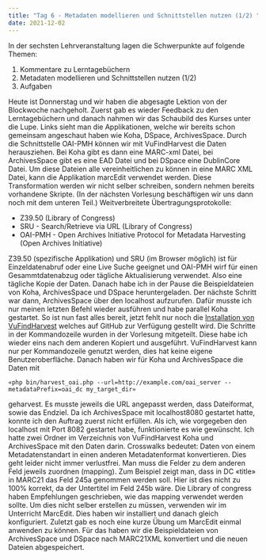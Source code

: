 ```yaml
---
title: "Tag 6 - Metadaten modellieren und Schnittstellen nutzen (1/2) "
date: 2021-12-02
---
```


In der sechsten Lehrveranstaltung lagen die Schwerpunkte auf folgende Themen:
1.	Kommentare zu Lerntagebüchern
2.	Metadaten modellieren und Schnittstellen nutzen (1/2)
3.	Aufgaben

Heute ist Donnerstag und wir haben die abgesagte Lektion von der Blockwoche nachgeholt.
Zuerst gab es wieder Feedback zu den Lerntagebüchern und danach nahmen wir das Schaubild des Kurses unter die Lupe.
Links sieht man die Applikationen, welche wir bereits schon gemeinsam angeschaut haben wie Koha, DSpace, ArchivesSpace. Durch die Schnittstelle OAI-PMH können wir mit VuFindHarvest die Daten herausziehen. Bei Koha gibt es dann eine MARC-xml Datei, bei ArchivesSpace gibt es eine EAD Datei und bei DSpace eine DublinCore Datei. Um diese Dateien alle vereinheitlichen zu können in eine MARC XML Datei, kann die Applikation marcEdit verwendet werden. Diese Transformation werden wir nicht selber schreiben, sondern nehmen bereits vorhandene Skripte. (In der nächsten Vorlesung beschäftigen wir uns dann noch mit dem unteren Teil.)
Weitverbreitete Übertragungsprotokolle:
- Z39.50 (Library of Congress)
- SRU - Search/Retrieve via URL (Library of Congress)
- OAI-PMH - Open Archives Initiative Protocol for Metadata Harvesting (Open Archives Initiative)

Z39.50 (spezifische Applikation) und SRU (im Browser möglich) ist für Einzeldatenabruf oder eine Live Suche geeignet und OAI-PMH wirf für einen Gesammtdatenabzug oder tägliche Aktualisierung verwendet. Also eine tägliche Kopie der Daten.
Danach habe ich in der Pause die Beispieldateien von Koha, ArchivesSpace und DSpace heruntergeladen. Der nächste Schritt war dann, ArchivesSpace über den localhost aufzurufen. Dafür musste ich nur meinen letzten Befehl wieder ausführen und habe parallel Koha gestartet.  So ist nun fast alles bereit, jetzt fehlt nur noch die [Installation von VuFindHarvest](https://github.com/vufind-org/vufindharvest) welches auf GitHub zur Verfügung gestellt wird. Die Schritte in der Kommandozeile wurden in der Vorlesung mitgeteilt. Diese habe ich wieder eins nach dem anderen Kopiert und ausgeführt. VuFindHarvest kann nur per Kommandozeile genutzt werden, dies hat keine eigene Benutzeroberfläche. Danach haben wir für Koha und ArchivesSpace die Daten mit 
```` 
«php bin/harvest_oai.php --url=http://example.com/oai_server --metadataPrefix=oai_dc my_target_dir» 
```` 
geharvest. Es musste jeweils die URL angepasst werden, dass Dateiformat, sowie das Endziel. Da ich ArchivesSpace mit localhost8080 gestartet hatte, konnte ich den Auftrag zuerst nicht erfüllen. Als ich, wie vorgegeben den localhost mit Port 8082 gestartet habe, funktionierte es wie gewünscht. Ich hatte zwei Ordner im Verzeichnis von VuFindHarvest Koha und ArchivesSpace mit den Daten darin.
Crosswalks bedeutet: Daten von einem Metadatenstandart in einen anderen Metadatenformat konvertieren. Dies geht leider nicht immer verlustfrei. Man muss die Felder zu dem anderen Feld jeweils zuordnen (mapping). Zum Beispiel zeigt man, dass in DC «title» in MARC21 das Feld 245a genommen werden soll. Hier ist dies nicht zu 100% korrekt, da der Untertitel im Feld 245b wäre. Die Library of congress haben Empfehlungen geschrieben, wie das mapping verwendet werden sollte. Um dies nicht selber erstellen zu müssen, verwenden wir im Unterricht MarcEdit. Dies haben wir installiert und danach gleich konfiguriert. Zuletzt gab es noch eine kurze Übung um MarcEdit einmal anwenden zu können. Für das haben wir die Beispieldateien von ArchivesSpace und DSpace nach MARC21XML konvertiert und die neuen Dateien abgespeichert. 
